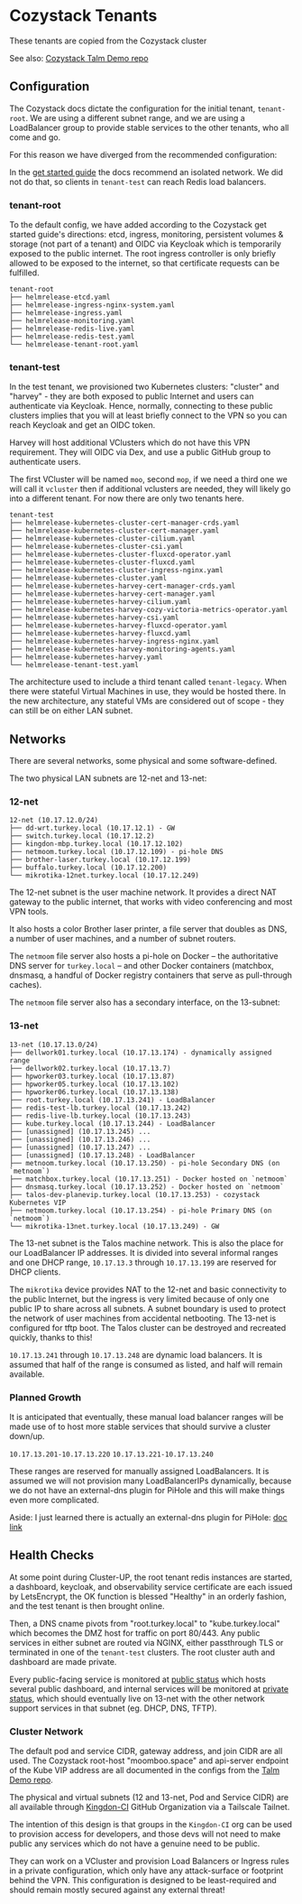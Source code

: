# Cozystack Tenants

These tenants are copied from the Cozystack cluster

See also: [Cozystack Talm Demo repo][talm-demo]

[talm-demo]: https://github.com/kingdonb/cozystack-talm-demo

## Configuration

The Cozystack docs dictate the configuration for the initial tenant,
`tenant-root`. We are using a different subnet range, and we are using a
LoadBalancer group to provide stable services to the other tenants, who all
come and go.

For this reason we have diverged from the recommended configuration:

In the [get started guide][basic-apps] the docs recommend an isolated network.
We did not do that, so clients in `tenant-test` can reach Redis load balancers.

[basic-apps]: https://cozystack.io/docs/get-started/#setup-basic-applications

### tenant-root

To the default config, we have added according to the Cozystack get started
guide's directions: etcd, ingress, monitoring, persistent volumes & storage
(not part of a tenant) and OIDC via Keycloak which is temporarily exposed to
the public internet. The root ingress controller is only briefly allowed to
be exposed to the internet, so that certificate requests can be fulfilled.

```
tenant-root
├── helmrelease-etcd.yaml
├── helmrelease-ingress-nginx-system.yaml
├── helmrelease-ingress.yaml
├── helmrelease-monitoring.yaml
├── helmrelease-redis-live.yaml
├── helmrelease-redis-test.yaml
└── helmrelease-tenant-root.yaml
```

### tenant-test

In the test tenant, we provisioned two Kubernetes clusters: "cluster" and
"harvey" - they are both exposed to public Internet and users can authenticate
via Keycloak. Hence, normally, connecting to these public clusters implies that
you will at least briefly connect to the VPN so you can reach Keycloak and get
an OIDC token.

Harvey will host additional VClusters which do not have this VPN requirement.
They will OIDC via Dex, and use a public GitHub group to authenticate users.

The first VCluster will be named `moo`, second `mop`, if we need a third one
we will call it `vcluster` then if additional vclusters are needed, they will
likely go into a different tenant. For now there are only two tenants here.

```
tenant-test
├── helmrelease-kubernetes-cluster-cert-manager-crds.yaml
├── helmrelease-kubernetes-cluster-cert-manager.yaml
├── helmrelease-kubernetes-cluster-cilium.yaml
├── helmrelease-kubernetes-cluster-csi.yaml
├── helmrelease-kubernetes-cluster-fluxcd-operator.yaml
├── helmrelease-kubernetes-cluster-fluxcd.yaml
├── helmrelease-kubernetes-cluster-ingress-nginx.yaml
├── helmrelease-kubernetes-cluster.yaml
├── helmrelease-kubernetes-harvey-cert-manager-crds.yaml
├── helmrelease-kubernetes-harvey-cert-manager.yaml
├── helmrelease-kubernetes-harvey-cilium.yaml
├── helmrelease-kubernetes-harvey-cozy-victoria-metrics-operator.yaml
├── helmrelease-kubernetes-harvey-csi.yaml
├── helmrelease-kubernetes-harvey-fluxcd-operator.yaml
├── helmrelease-kubernetes-harvey-fluxcd.yaml
├── helmrelease-kubernetes-harvey-ingress-nginx.yaml
├── helmrelease-kubernetes-harvey-monitoring-agents.yaml
├── helmrelease-kubernetes-harvey.yaml
└── helmrelease-tenant-test.yaml
```

The architecture used to include a third tenant called `tenant-legacy`.
When there were stateful Virtual Machines in use, they would be hosted there.
In the new architecture, any stateful VMs are considered out of scope - they
can still be on either LAN subnet.

## Networks

There are several networks, some physical and some software-defined.

The two physical LAN subnets are 12-net and 13-net:

### 12-net

```
12-net (10.17.12.0/24)
├── dd-wrt.turkey.local (10.17.12.1) - GW
├── switch.turkey.local (10.17.12.2)
├── kingdon-mbp.turkey.local (10.17.12.102)
├── netmoom.turkey.local (10.17.12.109) - pi-hole DNS
├── brother-laser.turkey.local (10.17.12.199)
├── buffalo.turkey.local (10.17.12.200)
└── mikrotika-12net.turkey.local (10.17.12.249)
```

The 12-net subnet is the user machine network. It provides a direct NAT gateway
to the public internet, that works with video conferencing and most VPN tools.

It also hosts a color Brother laser printer, a file server that doubles as DNS,
a number of user machines, and a number of subnet routers.

The `netmoom` file server also hosts a pi-hole on Docker – the authoritative
DNS server for `turkey.local` – and other Docker containers (matchbox, dnsmasq,
a handful of Docker registry containers that serve as pull-through caches).

The `netmoom` file server also has a secondary interface, on the 13-subnet:

### 13-net

```
13-net (10.17.13.0/24)
├── dellwork01.turkey.local (10.17.13.174) - dynamically assigned range
├── dellwork02.turkey.local (10.17.13.7)
├── hpworker03.turkey.local (10.17.13.87)
├── hpworker05.turkey.local (10.17.13.102)
├── hpworker06.turkey.local (10.17.13.138)
├── root.turkey.local (10.17.13.241) - LoadBalancer
├── redis-test-lb.turkey.local (10.17.13.242)
├── redis-live-lb.turkey.local (10.17.13.243)
├── kube.turkey.local (10.17.13.244) - LoadBalancer
├── [unassigned] (10.17.13.245) ...
├── [unassigned] (10.17.13.246) ...
├── [unassigned] (10.17.13.247) ...
├── [unassigned] (10.17.13.248) - LoadBalancer
├── metnoom.turkey.local (10.17.13.250) - pi-hole Secondary DNS (on `metnoom`)
├── matchbox.turkey.local (10.17.13.251) - Docker hosted on `netmoom`
├── dnsmasq.turkey.local (10.17.13.252) - Docker hosted on `netmoom`
├── talos-dev-planevip.turkey.local (10.17.13.253) - cozystack Kubernetes VIP
├── netmoom.turkey.local (10.17.13.254) - pi-hole Primary DNS (on `netmoom`)
└── mikrotika-13net.turkey.local (10.17.13.249) - GW
```

The 13-net subnet is the Talos machine network. This is also the place for our
LoadBalancer IP addresses. It is divided into several informal ranges and one
DHCP range, `10.17.13.3` through `10.17.13.199` are reserved for DHCP clients.

The `mikrotika` device provides NAT to the 12-net and basic connectivity to the
public Internet, but the ingress is very limited because of only one public IP
to share across all subnets. A subnet boundary is used to protect the network
of user machines from accidental netbooting. The 13-net is configured for tftp
boot. The Talos cluster can be destroyed and recreated quickly, thanks to this!

`10.17.13.241` through `10.17.13.248` are dynamic load balancers. It is assumed
that half of the range is consumed as listed, and half will remain available.

### Planned Growth

It is anticipated that eventually, these manual load balancer ranges will be
made use of to host more stable services that should survive a cluster down/up.

`10.17.13.201-10.17.13.220`
`10.17.13.221-10.17.13.240`

These ranges are reserved for manually assigned LoadBalancers. It is assumed we
will not provision many LoadBalancerIPs dynamically, because we do not have an
external-dns plugin for PiHole and this will make things even more complicated.

Aside: I just learned there is actually an external-dns plugin for PiHole:
[doc link][external-dns-pihole]

[external-dns-pihole]: https://github.com/kubernetes-sigs/external-dns/blob/master/docs/tutorials/pihole.md

## Health Checks

At some point during Cluster-UP, the root tenant redis instances are started, a
dashboard, keycloak, and observability service certificate are each issued by
LetsEncrypt, the OK function is blessed "Healthy" in an orderly fashion, and
the test tenant is then brought online.

Then, a DNS cname pivots from "root.turkey.local" to "kube.turkey.local" which
becomes the DMZ host for traffic on port 80/443. Any public services in either
subnet are routed via NGINX, either passthrough TLS or terminated in one of the
`tenant-test` clusters. The root cluster auth and dashboard are made private.

Every public-facing service is monitored at [public status][status-nerdland]
which hosts several public dashboard, and internal services will be monitored
at [private status][status-teamhephy], which should eventually live on 13-net
with the other network support services in that subnet (eg. DHCP, DNS, TFTP).

[status-nerdland]: https://status.nerdland.info/
[status-teamhephy]: https://status.teamhephy.info/

### Cluster Network

The default pod and service CIDR, gateway address, and join CIDR are all used.
The Cozystack root-host "moomboo.space" and api-server endpoint of the Kube VIP
address are all documented in the configs from the [Talm Demo repo][talm-demo].

The physical and virtual subnets (12 and 13-net, Pod and Service CIDR) are all
available through [Kingdon-CI][] GitHub Organization via a Tailscale Tailnet. 

The intention of this design is that groups in the `Kingdon-CI` org can be used
to provision access for developers, and those devs will not need to make public
any services which do not have a genuine need to be public.

They can work on a VCluster and provision Load Balancers or Ingress rules in a
private configuration, which only have any attack-surface or footprint behind
the VPN. This configuration is designed to be least-required and should remain
mostly secured against any external threat!

[Kingdon-CI]: https://github.com/kingdon-ci
